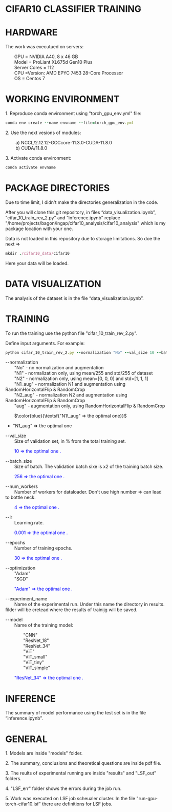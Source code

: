 # CIFAR10 CLASSIFIER TRAINING

# HARDWARE

The work was executued on servers:
    
&emsp;&emsp;GPU = NVIDIA A40, 8 x 46 GB  
&emsp;&emsp;Model = ProLiant XL675d Gen10 Plus   
&emsp;&emsp;Server Cores = 112  
&emsp;&emsp;CPU =Version: AMD EPYC 7453 28-Core Processor  
&emsp;&emsp;OS = Centos 7

# WORKING ENVIRONMENT

1\. Reproduce conda environment using "torch_gpu_env.yml" file:

```ruby
conda env create --name envname --file=torch_gpu_env.yml
```

2\. Use the next vesions of modules:    
     
&emsp;&emsp;  a) NCCL/2.12.12-GCCcore-11.3.0-CUDA-11.8.0  
&emsp;&emsp;  b) CUDA/11.8.0

3\. Activate conda environment:
```ruby
conda activate envname
```
# PACKAGE DIRECTORIES

Due to time limit, I didn't make the directories generalization in the code.  

After you will clone this git repository, in files “data_visualization.ipynb”, "cifar_10_train_rev_2.py" and “inference.ipynb” replace "/home/projects/bagon/ingap/cifar10_analysis/cifar10_analysis" which is my package location with your one.

Data is not loaded in this repository due to storage limitations. So doe the next => 
```ruby
mkdir ./cifar10_data/cifar10
```

Here your data will be loaded.



# DATA VISUALIZATION
The analysis of the dataset is in the file “data_visualization.ipynb”.

# TRAINING

To run the training use the python file "cifar_10_train_rev_2.py".   

Define input arguments.
For example:

```ruby
python cifar_10_train_rev_2.py --normalization "No" --val_size 10 --batch_size 128 --num_workers 4 --lr 0.001 --epochs 100 --optimization "Adam" --experiment_name "CNN_No_run_1" --model "CNN"
```

 --normalization  
&emsp;&emsp;"No" - no normalization and augmentation  
&emsp;&emsp;"N1" - normalization only, using mean/255 and std/255 of dataset   
&emsp;&emsp;"N2" - normalization only, using mean=[0, 0, 0] and std=[1, 1, 1]   
&emsp;&emsp;"N1_aug" - normalization N1 and augmentation using RandomHorizontalFlip & RandomCrop   
&emsp;&emsp;"N2_aug" - normalization N2 and augmentation using RandomHorizontalFlip & RandomCrop  
&emsp;&emsp;"aug" - augmentation only, using RandomHorizontalFlip & RandomCrop  

&emsp;&emsp;$\color{blue}{\textsf{"N1\_aug" => the optimal one}}$	
- "N1_aug" => the optimal one

--val_size    
&emsp;&emsp;Size of validation set, in % from the total training set.  

&emsp;&emsp;<span style="color:blue">10 => the optimal one .</span> 

--batch_size  
&emsp;&emsp;Size of batch. The validation batch sixe is x2 of the training batch size.  

&emsp;&emsp;<span style="color:blue">256 => the optimal one .</span>

--num_workers  
&emsp;&emsp;Number of workers for dataloader. Don't use high number => can lead to bottle neck.

&emsp;&emsp;<span style="color:blue">4 => the optimal one .</span>

--lr  
&emsp;&emsp;Learning rate.

&emsp;&emsp;<span style="color:blue">0.001 => the optimal one .</span>

--epochs  
&emsp;&emsp;Number of training epochs.

&emsp;&emsp;<span style="color:blue">30 => the optimal one .</span>

--optimization  
&emsp;&emsp;"Adam"  
&emsp;&emsp;"SGD"  

&emsp;&emsp;<span style="color:blue">"Adam" => the optimal one .</span>

--experiment_name  
&emsp;&emsp;Name of the experimental run. Under this name the directory in results. 
filder will be cretead where the results of trainijg will be saved.  

--model   
&emsp;&emsp;Name of the training model: 

&emsp;&emsp;&emsp;&emsp;"CNN"  
&emsp;&emsp;&emsp;&emsp;"ResNet_18"  
&emsp;&emsp;&emsp;&emsp;"ResNet_34"  
&emsp;&emsp;&emsp;&emsp;"ViT"   
&emsp;&emsp;&emsp;&emsp;"ViT_small"  
&emsp;&emsp;&emsp;&emsp;"ViT_tiny"  
&emsp;&emsp;&emsp;&emsp;"ViT_simple"  

&emsp;&emsp;<span style="color:blue">"ResNet_34" => the optimal one .</span>

  
# INFERENCE
The summary of model performance using the test set is in the file “inference.ipynb”.  

# GENERAL
1\. Models are inside "models" folder.

2\. The summary, conclusions and theoretical questions are inside pdf file.

3\. The reults of experimental running are inside "results" and "LSF_out" folders.  

4\. "LSF_err" folder shows the errors during the job run. 

5\. Work was executed on LSF job scheualer cluster. In the file "run-gpu-torch-cifar10.lsf" there are definitions for LSF jobs.

